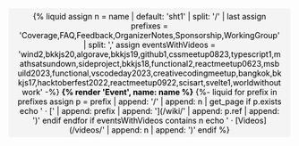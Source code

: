 <nav style="padding: 0.25em 1em; background: #f4f4f4; border-radius: 0.25rem; text-align: center; border: 2px solid #f4f4f4; color:black;">
<div style="margin: -1em 0">

{% liquid
assign n = name | default: 'sht1' | split: '/' | last
assign prefixes = 'Coverage,FAQ,Feedback,OrganizerNotes,Sponsorship,WorkingGroup' | split: ','
assign eventsWithVideos = 'wind2,bkkjs20,algorave,bkkjs19,github1,cssmeetup0823,typescript1,mathsatsundown,sideproject,bkkjs18,functional2,reactmeetup0623,msbuild2023,functional,vscodeday2023,creativecodingmeetup,bangkok,bkkjs17,hacktoberfest2022,reactmeetup0922,scisart,svelte1,worldwithoutwork'
-%}
**{% render 'Event', name: name %}**
{%- liquid
for prefix in prefixes
  assign p = prefix | append: '/' | append: n | get_page
  if p.exists
    echo ' &middot; [' | append: prefix | append: '](/wiki/' | append: p.ref | append: ')'
  endif
endfor
if eventsWithVideos contains n
  echo ' &middot; [Videos](/videos/' | append: n | append: ')'
endif
%}

</div>
</nav>